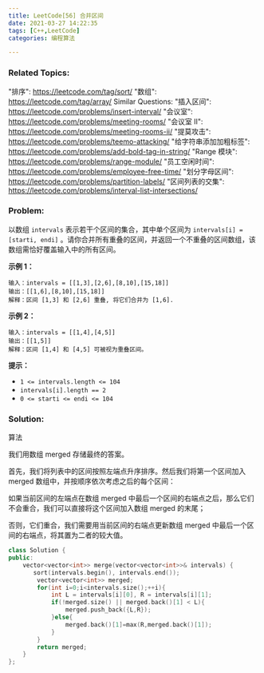 ```yaml
---
title: LeetCode[56] 合并区间
date: 2021-03-27 14:22:35
tags: [C++,LeetCode]
categories: 编程算法

---
```


### Related Topics:

  "排序": https://leetcode.com/tag/sort/
  "数组": https://leetcode.com/tag/array/
Similar Questions:
  "插入区间": https://leetcode.com/problems/insert-interval/
  "会议室": https://leetcode.com/problems/meeting-rooms/
  "会议室 II": https://leetcode.com/problems/meeting-rooms-ii/
  "提莫攻击": https://leetcode.com/problems/teemo-attacking/
  "给字符串添加加粗标签": https://leetcode.com/problems/add-bold-tag-in-string/
  "Range 模块": https://leetcode.com/problems/range-module/
  "员工空闲时间": https://leetcode.com/problems/employee-free-time/
  "划分字母区间": https://leetcode.com/problems/partition-labels/
  "区间列表的交集": https://leetcode.com/problems/interval-list-intersections/


### Problem:

以数组 `intervals` 表示若干个区间的集合，其中单个区间为 `intervals[i] = [starti, endi]` 。请你合并所有重叠的区间，并返回一个不重叠的区间数组，该数组需恰好覆盖输入中的所有区间。

**示例 1：**

```
输入：intervals = [[1,3],[2,6],[8,10],[15,18]]
输出：[[1,6],[8,10],[15,18]]
解释：区间 [1,3] 和 [2,6] 重叠, 将它们合并为 [1,6].
```

**示例 2：**

```
输入：intervals = [[1,4],[4,5]]
输出：[[1,5]]
解释：区间 [1,4] 和 [4,5] 可被视为重叠区间。
```

**提示：**

- `1 <= intervals.length <= 104`
- `intervals[i].length == 2`
- `0 <= starti <= endi <= 104`

### Solution:

算法

我们用数组 merged 存储最终的答案。

首先，我们将列表中的区间按照左端点升序排序。然后我们将第一个区间加入 merged 数组中，并按顺序依次考虑之后的每个区间：

如果当前区间的左端点在数组 merged 中最后一个区间的右端点之后，那么它们不会重合，我们可以直接将这个区间加入数组 merged 的末尾；

否则，它们重合，我们需要用当前区间的右端点更新数组 merged 中最后一个区间的右端点，将其置为二者的较大值。

```c++
class Solution {
public:
    vector<vector<int>> merge(vector<vector<int>>& intervals) {
       sort(intervals.begin(), intervals.end());
        vector<vector<int>> merged;
        for(int i=0;i<intervals.size();++i){
            int L = intervals[i][0], R = intervals[i][1];
            if(!merged.size() || merged.back()[1] < L){
                merged.push_back({L,R});
            }else{
                merged.back()[1]=max(R,merged.back()[1]);
            }
        }
        return merged;
    }
};
```

